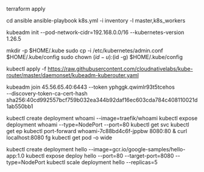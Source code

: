 

terraform apply

cd ansible
ansible-playbook k8s.yml -i inventory -l master,k8s_workers


kubeadm init --pod-network-cidr=192.168.0.0/16 --kubernetes-version 1.26.5

  mkdir -p $HOME/.kube
  sudo cp -i /etc/kubernetes/admin.conf $HOME/.kube/config
  sudo chown $(id -u):$(id -g) $HOME/.kube/config



kubectl apply -f https://raw.githubusercontent.com/cloudnativelabs/kube-router/master/daemonset/kubeadm-kuberouter.yaml


kubeadm join 45.56.65.40:6443 --token yphggk.qwimlr93t5tcehos \
        --discovery-token-ca-cert-hash sha256:40cd992557bcf759b032ea344b92daf16ec603cda784c408110021d1ab550bb1


kubectl create deployment whoami --image=traefik/whoami
kubectl expose deployment whoami --type=NodePort --port=80
kubectl get svc
kubectl get ep
kubectl port-forward whoami-7c88bd4c6f-jppbw 8080:80 &
curl localhost:8080
fg
kubectl get pod -o wide


kubectl create deployment hello --image=gcr.io/google-samples/hello-app:1.0
kubectl expose deploy hello --port=80 --target-port=8080 --type=NodePort
kubectl scale deployment hello --replicas=5